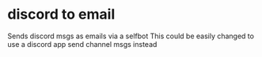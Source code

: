 # discord to email 

Sends discord msgs as emails via a selfbot
This could be easily changed to use a discord app send channel msgs instead
